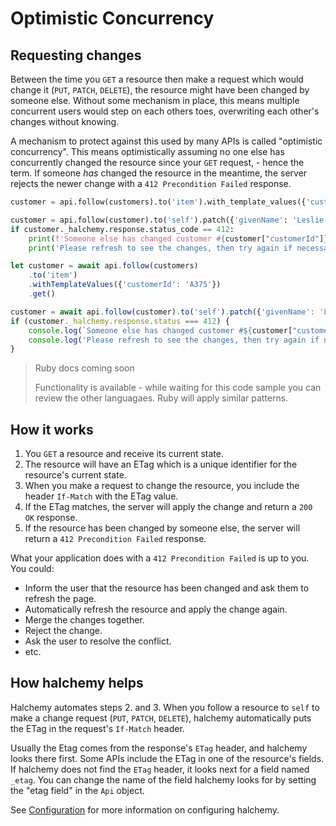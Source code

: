 # Optimistic Concurrency
## Requesting changes
Between the time you `GET` a resource then make a request which would change it (`PUT`, `PATCH`, `DELETE`), the resource might have been changed by someone else.  Without some mechanism in place, this means multiple concurrent users would step on each others toes, overwriting each other's changes without knowing.

A mechanism to protect against this used by many APIs is called "optimistic concurrency".  This means optimistically assuming no one else has concurrently changed the resource since your `GET` request, - hence the term.  If someone *has* changed the resource in the meantime, the server rejects the newer change with a `412 Precondition Failed` response.

<tabs>
<tab name="Python">

```python
customer = api.follow(customers).to('item').with_template_values({'customerId': 'A375'}).get()

customer = api.follow(customer).to('self').patch({'givenName': 'Leslie'})
if customer._halchemy.response.status_code == 412:
    print(f'Someone else has changed customer #{customer["customerId"]}.')
    print('Please refresh to see the changes, then try again if necessary.')
```
</tab>

<tab name="JavaScript">

```javascript
let customer = await api.follow(customers)
    .to('item')
    .withTemplateValues({'customerId': 'A375'})
    .get()

customer = await api.follow(customer).to('self').patch({'givenName': 'Leslie'})
if (customer._halchemy.response.status === 412) {
    console.log(`Someone else has changed customer #${customer["customerId"]}.`)
    console.log('Please refresh to see the changes, then try again if necessary.')
}
```
</tab>

<tab name="Ruby">

> Ruby docs coming soon
> 
> Functionality is available - while waiting for this code sample you can review the other languagaes. Ruby will apply similar patterns.

</tab>

<future-languages />
</tabs>

## How it works
1. You `GET` a resource and receive its current state.
2. The resource will have an ETag which is a unique identifier for the resource's current state.
3. When you make a request to change the resource, you include the header `If-Match` with the ETag value.
4. If the ETag matches, the server will apply the change and return a `200 OK` response.
5. If the resource has been changed by someone else, the server will return a `412 Precondition Failed` response.

What your application does with a  `412 Precondition Failed` is up to you.  You could:
- Inform the user that the resource has been changed and ask them to refresh the page.
- Automatically refresh the resource and apply the change again.
- Merge the changes together.
- Reject the change.
- Ask the user to resolve the conflict.
- etc.

## How halchemy helps
Halchemy automates steps 2. and 3.   When you follow a resource to `self` to make a change request (`PUT`, `PATCH`, `DELETE`), halchemy automatically puts the ETag in the request's `If-Match` header.

Usually the Etag comes from the response's `ETag` header, and halchemy looks there first.  Some APIs include the ETag in one of the resource's fields.  If halchemy does not find the `ETag` header, it looks next for a field named `_etag`.  You can change the name of the field halchemy looks for by setting the "etag field" in the `Api` object.

See [Configuration](../configuration/properties) for more information on configuring halchemy.
